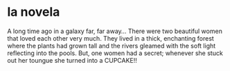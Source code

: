 # la novela

A long time ago in a galaxy far, far away…
There were two beautiful women that loved each other very much.
They lived in a thick, enchanting forest where the plants had grown tall and the rivers gleamed with the soft light reflecting into the pools.
But, one women had a secret; whenever she stuck out her toungue she turned into a CUPCAKE!!

